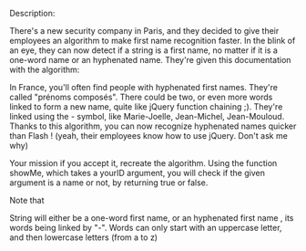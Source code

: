 Description:

There's a new security company in Paris, and they decided to give their employees an algorithm to make first name recognition faster. In the blink of an eye, they can now detect if a string is a first name, no matter if it is a one-word name or an hyphenated name. They're given this documentation with the algorithm:

In France, you'll often find people with hyphenated first names. They're called "prénoms composés". There could be two, or even more words linked to form a new name, quite like jQuery function chaining ;). They're linked using the - symbol, like Marie-Joelle, Jean-Michel, Jean-Mouloud. Thanks to this algorithm, you can now recognize hyphenated names quicker than Flash ! (yeah, their employees know how to use jQuery. Don't ask me why)

Your mission if you accept it, recreate the algorithm. Using the function showMe, which takes a yourID argument, you will check if the given argument is a name or not, by returning true or false.

Note that

String will either be a one-word first name, or an hyphenated first name , its words being linked by "-".
Words can only start with an uppercase letter, and then lowercase letters (from a to z)
